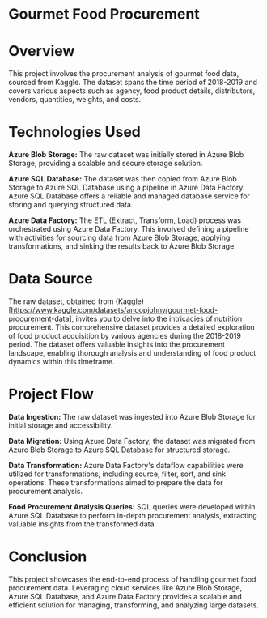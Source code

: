 # Gourmet Food Procurement 

# Overview
This project involves the procurement analysis of gourmet food data, sourced from Kaggle. The dataset spans the time period of 2018-2019 and covers various aspects such as agency, food product details, distributors, vendors, quantities, weights, and costs.

# Technologies Used
**Azure Blob Storage:** The raw dataset was initially stored in Azure Blob Storage, providing a scalable and secure storage solution.

**Azure SQL Database:** The dataset was then copied from Azure Blob Storage to Azure SQL Database using a pipeline in Azure Data Factory. Azure SQL Database offers a reliable and managed database service for storing and querying structured data.

**Azure Data Factory:** The ETL (Extract, Transform, Load) process was orchestrated using Azure Data Factory. This involved defining a pipeline with activities for sourcing data from Azure Blob Storage, applying transformations, and sinking the results back to Azure Blob Storage.

# Data Source
The raw dataset, obtained from (Kaggle)[https://www.kaggle.com/datasets/anoopjohny/gourmet-food-procurement-data], invites you to delve into the intricacies of nutrition procurement. This comprehensive dataset provides a detailed exploration of food product acquisition by various agencies during the 2018-2019 period. The dataset offers valuable insights into the procurement landscape, enabling thorough analysis and understanding of food product dynamics within this timeframe.

# Project Flow
**Data Ingestion:** The raw dataset was ingested into Azure Blob Storage for initial storage and accessibility.

**Data Migration:** Using Azure Data Factory, the dataset was migrated from Azure Blob Storage to Azure SQL Database for structured storage.

**Data Transformation:** Azure Data Factory's dataflow capabilities were utilized for transformations, including source, filter, sort, and sink operations. These transformations aimed to prepare the data for procurement analysis.

**Food Procurement Analysis Queries:** SQL queries were developed within Azure SQL Database to perform in-depth procurement analysis, extracting valuable insights from the transformed data.

# Conclusion
This project showcases the end-to-end process of handling gourmet food procurement data. Leveraging cloud services like Azure Blob Storage, Azure SQL Database, and Azure Data Factory provides a scalable and efficient solution for managing, transforming, and analyzing large datasets.

